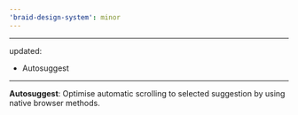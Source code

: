 ```yaml
---
'braid-design-system': minor
---
```


---
updated:
  - Autosuggest
---

**Autosuggest**: Optimise automatic scrolling to selected suggestion by using native browser methods.